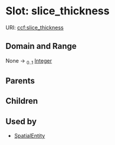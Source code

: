 
# Slot: slice_thickness



URI: [ccf:slice_thickness](http://purl.org/ccf/slice_thickness)


## Domain and Range

None &#8594;  <sub>0..1</sub> [Integer](types/Integer.md)

## Parents


## Children


## Used by

 * [SpatialEntity](SpatialEntity.md)
